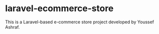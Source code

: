 # laravel-ecommerce-store

This is a Laravel-based e-commerce store project developed by Youssef Ashraf.
